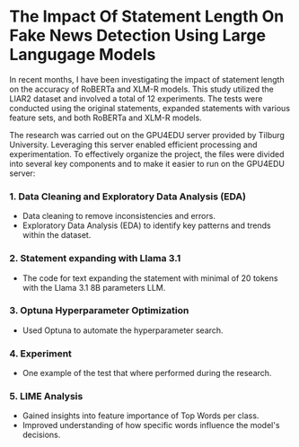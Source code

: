 # The Impact Of Statement Length On Fake News Detection Using Large Langugage Models

In recent months, I have been investigating the impact of statement length on the accuracy of RoBERTa and XLM-R models. This study utilized the LIAR2 dataset and involved a total of 12 experiments. The tests were conducted using the original statements, expanded statements with various feature sets, and both RoBERTa and XLM-R models.

The research was carried out on the GPU4EDU server provided by Tilburg University. Leveraging this server enabled efficient processing and experimentation. To effectively organize the project, the files were divided into several key components and to make it easier to run on the GPU4EDU server:
### 1. Data Cleaning and Exploratory Data Analysis (EDA)
  - Data cleaning to remove inconsistencies and errors.
  - Exploratory Data Analysis (EDA) to identify key patterns and trends within the dataset.

### 2. Statement expanding with Llama 3.1
  - The code for text expanding the statement with minimal of 20 tokens with the Llama 3.1 8B parameters LLM.

### 3. Optuna Hyperparameter Optimization
  - Used Optuna to automate the hyperparameter search.

### 4. Experiment 
  - One example of the test that where performed during the research.

### 5. LIME Analysis
  - Gained insights into feature importance of Top Words per class.
  - Improved understanding of how specific words influence the model's decisions.


